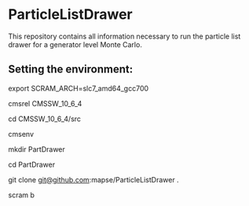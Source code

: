 # ParticleListDrawer
This repository contains all information necessary to run the particle list drawer for a generator level Monte Carlo.


## Setting the environment:

export SCRAM_ARCH=slc7_amd64_gcc700

cmsrel CMSSW_10_6_4

cd CMSSW_10_6_4/src

cmsenv

mkdir PartDrawer

cd PartDrawer

git clone git@github.com:mapse/ParticleListDrawer .

scram b

